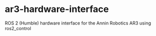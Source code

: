 # ar3-hardware-interface

ROS 2 (Humble) hardware interface for the Annin Robotics AR3 using ros2_control
